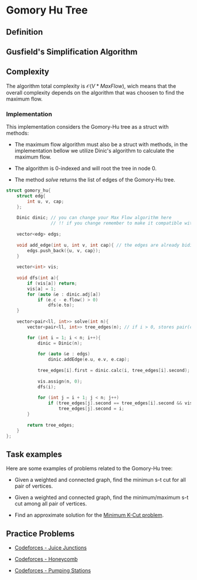 # Gomory Hu Tree

## Definition

## Gusfield's Simplification Algorithm

## Complexity

The algorithm total complexity is $\mathcal{O}(V*MaxFlow)$, wich means that the overall complexity depends on the algorithm that was choosen to find the maximum flow.

### Implementation
This implementation considers the Gomory-Hu tree as a struct with methods:

- The maximum flow algorithm must also be a struct with methods, in the implementation bellow we utilize Dinic's algorithm to calculate the maximum flow.

- The algorithm is 0-indexed and will root the tree in node 0.

- The method *solve* returns the list of edges of the Gomory-Hu tree.

```{.cpp file=gomoryhu}
struct gomory_hu{
	struct edg{
		int u, v, cap;
	};
 
    Dinic dinic; // you can change your Max Flow algorithm here
				 // !! if you change remember to make it compatible with the rest of the code !!
 
	vector<edg> edgs;
 
	void add_edge(int u, int v, int cap){ // the edges are already bidirectional
		edgs.push_back({u, v, cap});
	}
 
	vector<int> vis;
 
	void dfs(int a){
		if (vis[a]) return;
		vis[a] = 1;
		for (auto &e : dinic.adj[a])
			if (e.c - e.flow() > 0)
				dfs(e.to);
	}
 
	vector<pair<ll, int>> solve(int n){					   
		vector<pair<ll, int>> tree_edges(n); // if i > 0, stores pair(cost, parent).

		for (int i = 1; i < n; i++){
            dinic = Dinic(n);
 
			for (auto &e : edgs)
				dinic.addEdge(e.u, e.v, e.cap);
    
			tree_edges[i].first = dinic.calc(i, tree_edges[i].second);
			
			vis.assign(n, 0);
			dfs(i);
 
			for (int j = i + 1; j < n; j++)
				if (tree_edges[j].second == tree_edges[i].second && vis[j])
					tree_edges[j].second = i;
		}
 
		return tree_edges;
	}
};
```

## Task examples

Here are some examples of problems related to the Gomory-Hu tree:

- Given a weighted and connected graph, find the minimun s-t cut for all pair of vertices.

- Given a weighted and connected graph, find the minimum/maximum s-t cut among all pair of vertices.

- Find an approximate solution for the [Minimum K-Cut problem](https://en.wikipedia.org/wiki/Minimum_k-cut).

## Practice Problems

- [Codeforces - Juice Junctions](https://codeforces.com/gym/101480/attachments)

- [Codeforces - Honeycomb](https://codeforces.com/gym/103652/problem/D)

- [Codeforces - Pumping Stations](https://codeforces.com/contest/343/problem/E)
